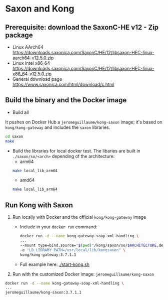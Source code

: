 # Saxon and Kong

## Prerequisite: download the SaxonC-HE v12 - Zip package
- Linux AArch64
https://downloads.saxonica.com/SaxonC/HE/12/libsaxon-HEC-linux-aarch64-v12.5.0.zip
- Linux Intel x86_64
https://downloads.saxonica.com/SaxonC/HE/12/libsaxon-HEC-linux-x86_64-v12.5.0.zip
- General download page
https://www.saxonica.com/html/download/c.html

## Build the binary and the Docker image
- Build all

It pushes on Docker Hub a `jeromeguillaume/kong-saxon` image; it's based on `kong/kong-gateway` and includes the `saxon` libraries.
```sh
cd saxon
make
```
- Build the libraries for local docker test. The libaries are built in `./saxon/so/<arch>` depending of the architecture:
  - arm64
  ```sh
  make local_lib_arm64
  ```
  - amd64
  ```sh
  make local_lib_arm64
  ```

## Run Kong with Saxon
1) Run locally with Docker and the official `kong/kong-gateway` image
    - Include in your `docker run` command:
      ```sh
      docker run -d --name kong-gateway-soap-xml-handling \
      ...
      --mount type=bind,source="$(pwd)"/kong/saxon/so/$ARCHITECTURE,destination=/usr/local/lib/kongsaxon \
      -e "LD_LIBRARY_PATH=/usr/local/lib/kongsaxon" \
      kong/kong-gateway:3.7.1.1
      ```
    - Full example here: [./start-kong.sh](start-kong.sh)

2) Run with the customized Docker image: `jeromeguillaume/kong-saxon`
  ```sh
  docker run -d --name kong-gateway-soap-xml-handling \
  ...
  jeromeguillaume/kong-saxon:3.7.1.1
  ```